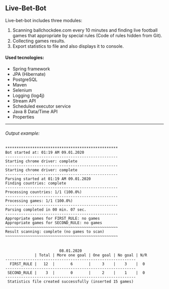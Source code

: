 ## **Live-Bet-Bot**
Live-bet-bot includes three modules: 
1. Scanning ballchockdee.com every 10 minutes and finding live football games that appropriate by special rules (Code of rules hidden from Git).
1. Collecting games results.
1. Export statistics to file and also displays it to console. 

#### **Used tecnologies:**
- Spring framework
- JPA (Hibernate) 
- PostgreSQL
- Maven
- Selenium
- Logging (log4j)
- Stream API
- Scheduled executor service
- Java 8 Data/Time API
- Properties

------------

###### Output example:
    **************************************************
    Bot started at: 01:19 AM 09.01.2020
    --------------------------------------------------
    Starting chrome driver: complete
    --------------------------------------------------
    Starting chrome driver: complete
    --------------------------------------------------
    Parsing started at 01:19 AM 09.01.2020
    Finding countries: complete
    --------------------------------------------------
    Processing countries: 1/1 (100.0%)
    --------------------------------------------------
    Processing games: 1/1 (100.0%)
    --------------------------------------------------
    Parsing completed in 00 min. 07 sec.
    --------------------------------------------------
    Appropriate games for FIRST_RULE: no games
    Appropriate games for SECOND_RULE: no games
    ~~~~~~~~~~~~~~~~~~~~~~~~~~~~~~~~~~~~~~~~~~~~~~~~~~
    Result scanning: complete (no games to scan)
    ~~~~~~~~~~~~~~~~~~~~~~~~~~~~~~~~~~~~~~~~~~~~~~~~~~
###### 
                            08.01.2020
                 | Total | More one goal | One goal | No goal | N/R
    ----------------------------------------------------------
      FIRST_RULE |   12  |       6       |     3    |    3    |  0
    ----------------------------------------------------------
     SECOND_RULE |    3  |       0       |     2    |    1    |  0
    ----------------------------------------------------------
     Statistics file created successfully (inserted 15 games)
